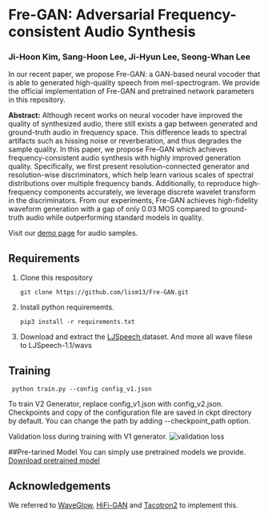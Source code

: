 # Fre-GAN: Adversarial Frequency-consistent Audio Synthesis
### Ji-Hoon Kim, Sang-Hoon Lee, Ji-Hyun Lee, Seong-Whan Lee

In our recent paper, we propose Fre-GAN: a GAN-based neural vocoder that is able to generated high-quality speech from mel-spectrogram.
We provide the official implementation of Fre-GAN and pretrained network parameters in this repository.

**Abstract:** Although recent works on neural vocoder have improved the quality of synthesized audio, there still exists a gap between generated and ground-truth audio in frequency space. This difference leads to spectral artifacts such as hissing noise or reverberation, and thus degrades the sample quality. In this paper, we propose Fre-GAN which achieves frequency-consistent audio synthesis with highly improved generation quality. Specifically, we first present resolution-connected generator and resolution-wise discriminators, which help learn various scales of spectral distributions over multiple frequency bands. Additionally, to reproduce high-frequency components accurately, we leverage discrete wavelet transform in the discriminators. From our experiments, Fre-GAN achieves high-fidelity waveform generation with a gap of only 0.03 MOS compared to ground-truth audio while outperforming standard models in quality. 

Visit our [demo page](http://prml-lab-speech-team.github.io/demo/FreGAN) for audio samples.

## Requirements
<ol>
<li>Clone this respository
<pre>
<code>git clone https://github.com/lism13/Fre-GAN.git</code>
</pre>
<li>Install python requirememts.
<pre>
<code>pip3 install -r requirements.txt</code>
</pre>
  <li>Download and extract the <a href='https://keithito.com/LJ-Speech-Dataset/'>LJSpeech </a> dataset. And move all wave filese to LJSpeech-1.1/wavs
</ol>

## Training
<pre>
<code> python train.py --config config_v1.json</code>
</pre>

To train V2 Generator, replace config_v1.json with config_v2.json.
Checkpoints and copy of the configuration file are saved in ckpt directory by default.
You can change the path by adding --checkpoint_path option.

Validation loss during training with V1 generator.
<img src='' alt='validation loss' style='max-width:100%;'>

##Pre-tarined Model
You can simply use pretrained models we provide.
[Download pretrained model]('')

## Acknowledgements
We referred to [WaveGlow](https://github.com/descriptinc/melgan-neurips), [HiFi-GAN](https://github.com/jik876/hifi-gan) and [Tacotron2](https://github.com/NVIDIA/tacotron2) to implement this.
